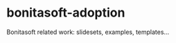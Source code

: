 bonitasoft-adoption
===================

Bonitasoft related work: slidesets, examples, templates...
